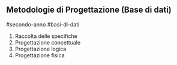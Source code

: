 ## Metodologie di Progettazione (Base di dati)

#secondo-anno #basi-di-dati 

1. Raccolta delle specifiche
2. Progettazione concettuale
3. Progettazione logica
4. Progettazione fisica